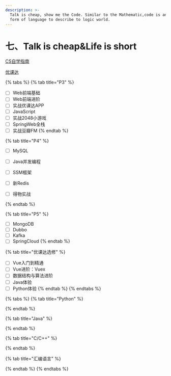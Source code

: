```yaml
---
description: >-
  Talk is cheap, show me the Code. Similar to the Mathematic,code is another
  form of language to describe to logic world.
---
```


# 七、Talk is cheap\&Life is short

[CS自学指南](https://csdiy.wiki)

[优课达](https://apps.youkeda.com/learn)

{% tabs %}
{% tab title="P3" %}
* [ ] Web前端基础
* [ ] Web前端进阶
* [ ] 实战优课达APP
* [ ] JavaScript
* [ ] 实战2048小游戏
* [ ] SpringWeb全栈
* [ ] 实战豆瓣FM
{% endtab %}

{% tab title="P4" %}
* [ ] MySQL
* [ ] Java并发编程
* [ ] SSM框架
* [ ] 新Redis
* [ ] 得物实战


{% endtab %}

{% tab title="P5" %}
* [ ] MongoDB
* [ ] Dubbo
* [ ] Kafka
* [ ] SpringCloud
{% endtab %}

{% tab title="优课达选修" %}
* [ ] Vue入门到精通
* [ ] Vue进阶：Vuex
* [ ] 数据结构与算法进阶
* [ ] Java体验
* [ ] Python体验
{% endtab %}
{% endtabs %}

{% tabs %}
{% tab title="Python" %}

{% endtab %}

{% tab title="Java" %}

{% endtab %}

{% tab title="C/C++" %}

{% endtab %}

{% tab title="汇编语言" %}

{% endtab %}
{% endtabs %}
